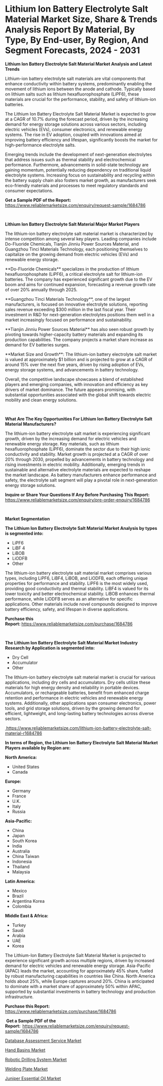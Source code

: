 <p><h1>Lithium Ion Battery Electrolyte Salt Material Market Size, Share & Trends Analysis Report By Material, By Type, By End-user, By Region, And Segment Forecasts, 2024 - 2031</h1></p><p><strong>Lithium Ion Battery Electrolyte Salt Material Market Analysis and Latest Trends</strong></p>
<p><p>Lithium-ion battery electrolyte salt materials are vital components that enhance conductivity within battery systems, predominantly enabling the movement of lithium ions between the anode and cathode. Typically based on lithium salts such as lithium hexafluorophosphate (LiPF6), these materials are crucial for the performance, stability, and safety of lithium-ion batteries.</p><p>The Lithium Ion Battery Electrolyte Salt Material Market is expected to grow at a CAGR of 10.7% during the forecast period, driven by the increasing demand for energy storage solutions across various sectors, including electric vehicles (EVs), consumer electronics, and renewable energy systems. The rise in EV adoption, coupled with innovations aimed at improving battery efficiency and lifespan, significantly boosts the market for high-performance electrolyte salts.</p><p>Emerging trends include the development of next-generation electrolytes that address issues such as thermal stability and electrochemical performance. Furthermore, advancements in solid-state technology are gaining momentum, potentially reducing dependency on traditional liquid electrolyte systems. Increasing focus on sustainability and recycling within the battery supply chain also fosters market growth, as manufacturers seek eco-friendly materials and processes to meet regulatory standards and consumer expectations.</p></p>
<p><strong>Get a Sample PDF of the Report:&nbsp;</strong> <a href="https://www.reliablemarketsize.com/enquiry/request-sample/1684786?utm_campaign=1131&utm_medium=2&utm_source=Github&utm_content=ia&utm_term=19102024&utm_id=lithium-ion-battery-electrolyte-salt-material">https://www.reliablemarketsize.com/enquiry/request-sample/1684786</a></p>
<p>&nbsp;</p>
<p><strong>Lithium Ion Battery Electrolyte Salt Material Major Market Players</strong></p>
<p><p>The lithium-ion battery electrolyte salt material market is characterized by intense competition among several key players. Leading companies include Do-Fluoride Chemicals, Tianjin Jinniu Power Sources Material, and Guangzhou Tinci Materials Technology, each positioning themselves to capitalize on the growing demand from electric vehicles (EVs) and renewable energy storage.</p><p>**Do-Fluoride Chemicals** specializes in the production of lithium hexafluorophosphate (LiPF6), a critical electrolyte salt for lithium-ion batteries. The company has experienced significant growth due to the EV boom and aims for continued expansion, forecasting a revenue growth rate of over 20% annually through 2025. </p><p>**Guangzhou Tinci Materials Technology**, one of the largest manufacturers, is focused on innovative electrolyte solutions, reporting sales revenue exceeding $300 million in the last fiscal year. Their investment in R&D for next-generation electrolytes positions them well in a market increasingly focused on performance and sustainability.</p><p>**Tianjin Jinniu Power Sources Material** has also seen robust growth by pivoting towards higher-capacity battery materials and expanding its production capabilities. The company projects a market share increase as demand for EV batteries surges.</p><p>**Market Size and Growth**: The lithium-ion battery electrolyte salt market is valued at approximately $1 billion and is projected to grow at a CAGR of around 15% over the next five years, driven by rising adoption of EVs, energy storage systems, and advancements in battery technology.</p><p>Overall, the competitive landscape showcases a blend of established players and emerging companies, with innovation and efficiency as key drivers of market dominance. The future appears promising, with substantial opportunities associated with the global shift towards electric mobility and clean energy solutions.</p></p>
<p>&nbsp;</p>
<p><strong>What Are The Key Opportunities For Lithium Ion Battery Electrolyte Salt Material Manufacturers?</strong></p>
<p><p>The lithium-ion battery electrolyte salt market is experiencing significant growth, driven by the increasing demand for electric vehicles and renewable energy storage. Key materials, such as lithium hexafluorophosphate (LiPF6), dominate the sector due to their high ionic conductivity and stability. Market growth is projected at a CAGR of over 20% through 2030, propelled by advancements in battery technology and rising investments in electric mobility. Additionally, emerging trends in sustainable and alternative electrolyte materials are expected to reshape the market landscape. As battery manufacturers enhance performance and safety, the electrolyte salt segment will play a pivotal role in next-generation energy storage solutions.</p></p>
<p><strong>Inquire or Share Your Questions If Any Before Purchasing This Report:</strong> <a href="https://www.reliablemarketsize.com/enquiry/pre-order-enquiry/1684786?utm_campaign=1131&utm_medium=2&utm_source=Github&utm_content=ia&utm_term=19102024&utm_id=lithium-ion-battery-electrolyte-salt-material">https://www.reliablemarketsize.com/enquiry/pre-order-enquiry/1684786</a></p>
<p>&nbsp;</p>
<p><strong>Market Segmentation</strong></p>
<p><strong>The Lithium Ion Battery Electrolyte Salt Material Market Analysis by types is segmented into:</strong></p>
<p><ul><li>LiPF6</li><li>LiBF 4</li><li>LiBOB</li><li>LiODFB</li><li>Other</li></ul></p>
<p><p>The lithium-ion battery electrolyte salt material market comprises various types, including LiPF6, LiBF4, LiBOB, and LiODFB, each offering unique properties for performance and stability. LiPF6 is the most widely used, providing good conductivity and thermal stability. LiBF4 is valued for its lower toxicity and better electrochemical stability. LiBOB enhances thermal performance, while LiODFB serves as an alternative for specific applications. Other materials include novel compounds designed to improve battery efficiency, safety, and lifespan in diverse applications.</p></p>
<p><strong>Purchase this Report:&nbsp;</strong><a href="https://www.reliablemarketsize.com/purchase/1684786?utm_campaign=1131&utm_medium=2&utm_source=Github&utm_content=ia&utm_term=19102024&utm_id=lithium-ion-battery-electrolyte-salt-material">https://www.reliablemarketsize.com/purchase/1684786</a></p>
<p>&nbsp;</p>
<p><strong>The Lithium Ion Battery Electrolyte Salt Material Market Industry Research by Application is segmented into:</strong></p>
<p><ul><li>Dry Cell</li><li>Accumulator</li><li>Other</li></ul></p>
<p><p>The lithium-ion battery electrolyte salt material market is crucial for various applications, including dry cells and accumulators. Dry cells utilize these materials for high energy density and reliability in portable devices. Accumulators, or rechargeable batteries, benefit from enhanced charge retention and performance in electric vehicles and renewable energy systems. Additionally, other applications span consumer electronics, power tools, and grid storage solutions, driven by the growing demand for efficient, lightweight, and long-lasting battery technologies across diverse sectors.</p></p>
<p><a href="https://www.reliablemarketsize.com/lithium-ion-battery-electrolyte-salt-material-r1684786?utm_campaign=1131&utm_medium=2&utm_source=Github&utm_content=ia&utm_term=19102024&utm_id=lithium-ion-battery-electrolyte-salt-material">&nbsp;https://www.reliablemarketsize.com/lithium-ion-battery-electrolyte-salt-material-r1684786</a></p>
<p><strong>In terms of Region, the Lithium Ion Battery Electrolyte Salt Material Market Players available by Region are:</strong></p>
<p>
    <p> <strong> North America: </strong>
        <ul>
            <li>United States</li>
            <li>Canada</li>
        </ul>
        </p> 
    <p> <strong> Europe: </strong>
        <ul>
            <li>Germany</li>
            <li>France</li>
            <li>U.K.</li>
            <li>Italy</li>
            <li>Russia</li>
        </ul>
        </p> 
    <p> <strong> Asia-Pacific: </strong>
        <ul>
            <li>China</li>
            <li>Japan</li>
            <li>South Korea</li>
            <li>India</li>
            <li>Australia</li>
            <li>China Taiwan</li>
            <li>Indonesia</li>
            <li>Thailand</li>
            <li>Malaysia</li>
        </ul>
        </p> 
    <p> <strong> Latin America: </strong>
        <ul>
            <li>Mexico</li>
            <li>Brazil</li>
            <li>Argentina Korea</li>
            <li>Colombia</li>
        </ul>
        </p> 
    <p> <strong> Middle East & Africa: </strong>
        <ul>
            <li>Turkey</li>
            <li>Saudi</li>
            <li>Arabia</li>
            <li>UAE</li>
            <li>Korea</li>
        </ul>
    </p>
    </p>
<p><p>The Lithium-Ion Battery Electrolyte Salt Material Market is projected to experience significant growth across multiple regions, driven by increased demand for electric vehicles and renewable energy storage. Asia-Pacific (APAC) leads the market, accounting for approximately 45% share, fueled by robust manufacturing capabilities in countries like China. North America holds about 25%, while Europe captures around 20%. China is anticipated to dominate with a market share of approximately 50% within APAC, supported by substantial investments in battery technology and production infrastructure.</p></p>
<p><strong>Purchase this Report: </strong><a href="https://www.reliablemarketsize.com/purchase/1684786?utm_campaign=1131&utm_medium=2&utm_source=Github&utm_content=ia&utm_term=19102024&utm_id=lithium-ion-battery-electrolyte-salt-material">https://www.reliablemarketsize.com/purchase/1684786</a></p>
<p>&nbsp;<strong>Get a Sample PDF of the Report:&nbsp;&nbsp;</strong><a href="https://www.reliablemarketsize.com/enquiry/request-sample/1684786?utm_campaign=1131&utm_medium=2&utm_source=Github&utm_content=ia&utm_term=19102024&utm_id=lithium-ion-battery-electrolyte-salt-material">https://www.reliablemarketsize.com/enquiry/request-sample/1684786</a></p>
<p><strong></strong></p>
<p><p><a href="https://github.com/kandidbn/Market-Research-Report-List-1/blob/main/database-assessment-service-market.md?utm_campaign=1131&utm_medium=2&utm_source=Github&utm_content=ia&utm_term=19102024&utm_id=lithium-ion-battery-electrolyte-salt-material">Database Assessment Service Market</a></p><p><a href="https://issuu.com/reportprime-2/docs/hand-basins-market-size-2030.pptx_7bfc58094fd6a4?utm_campaign=1131&utm_medium=2&utm_source=Github&utm_content=ia&utm_term=19102024&utm_id=lithium-ion-battery-electrolyte-salt-material">Hand Basins Market</a></p><p><a href="https://www.linkedin.com/pulse/global-robotic-drilling-system-market-trends-innovations-forward-looking-ppx6f?utm_campaign=1131&utm_medium=2&utm_source=Github&utm_content=ia&utm_term=19102024&utm_id=lithium-ion-battery-electrolyte-salt-material">Robotic Drilling System Market</a></p><p><a href="https://issuu.com/reportprime-2/docs/welding-plate-market-size-2030.pptx_905f82fcb85061?utm_campaign=1131&utm_medium=2&utm_source=Github&utm_content=ia&utm_term=19102024&utm_id=lithium-ion-battery-electrolyte-salt-material">Welding Plate Market</a></p><p><a href="https://github.com/doyeme32g/Market-Research-Report-List-1/blob/main/juniper-essential-oil-market.md?utm_campaign=1131&utm_medium=2&utm_source=Github&utm_content=ia&utm_term=19102024&utm_id=lithium-ion-battery-electrolyte-salt-material">Juniper Essential Oil Market</a></p></p>